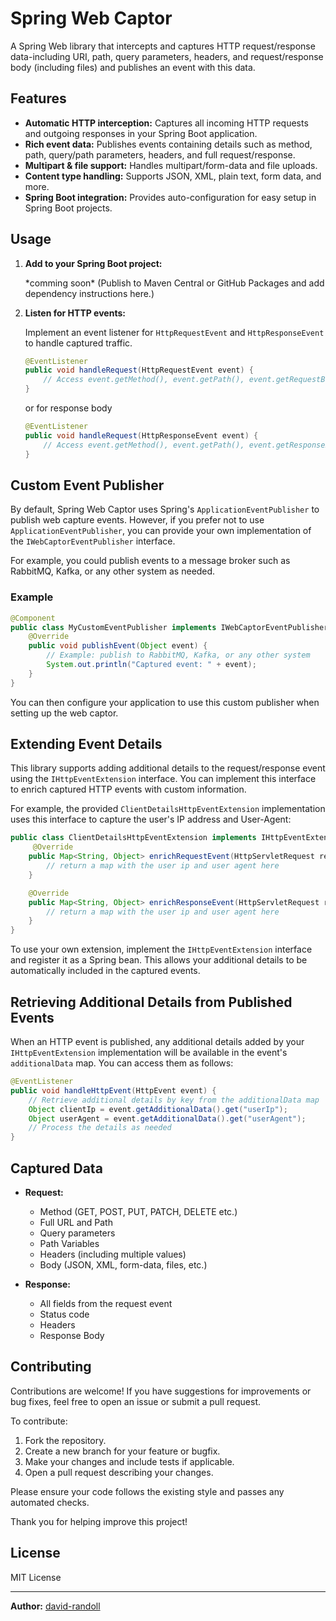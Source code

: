 # Spring Web Captor

A Spring Web library that intercepts and captures HTTP request/response data-including URI, path, query parameters, headers, and request/response body (including files) and publishes an event with this data.

## Features

- **Automatic HTTP interception:** Captures all incoming HTTP requests and outgoing responses in your Spring Boot application.
- **Rich event data:** Publishes events containing details such as method, path, query/path parameters, headers, and full request/response.
- **Multipart & file support:** Handles multipart/form-data and file uploads.
- **Content type handling:** Supports JSON, XML, plain text, form data, and more.
- **Spring Boot integration:** Provides auto-configuration for easy setup in Spring Boot projects.

## Usage

1. **Add to your Spring Boot project:**
   
   \*comming soon\* (Publish to Maven Central or GitHub Packages and add dependency instructions here.)

2. **Listen for HTTP events:**

   Implement an event listener for `HttpRequestEvent` and `HttpResponseEvent` to handle captured traffic.

   ```java
   @EventListener
   public void handleRequest(HttpRequestEvent event) {
       // Access event.getMethod(), event.getPath(), event.getRequestBody(), etc.
   }
   ```
   or for response body
   ```java
   @EventListener
   public void handleRequest(HttpResponseEvent event) {
       // Access event.getMethod(), event.getPath(), event.getResponseBody(), etc.
   }
   ```

## Custom Event Publisher

By default, Spring Web Captor uses Spring's `ApplicationEventPublisher` to publish web capture events. However, if you prefer not to use `ApplicationEventPublisher`, you can provide your own implementation of the `IWebCaptorEventPublisher` interface.

For example, you could publish events to a message broker such as RabbitMQ, Kafka, or any other system as needed.

### Example

```java
@Component
public class MyCustomEventPublisher implements IWebCaptorEventPublisher {
    @Override
    public void publishEvent(Object event) {
        // Example: publish to RabbitMQ, Kafka, or any other system
        System.out.println("Captured event: " + event);
    }
}
```

You can then configure your application to use this custom publisher when setting up the web captor.

## Extending Event Details

This library supports adding additional details to the request/response event using the `IHttpEventExtension` interface. You can implement this interface to enrich captured HTTP events with custom information.

For example, the provided `ClientDetailsHttpEventExtension` implementation uses this interface to capture the user's IP address and User-Agent:

```java
public class ClientDetailsHttpEventExtension implements IHttpEventExtension {
     @Override
    public Map<String, Object> enrichRequestEvent(HttpServletRequest req, HttpServletResponse res, HttpRequestEvent event) {
        // return a map with the user ip and user agent here
    }

    @Override
    public Map<String, Object> enrichResponseEvent(HttpServletRequest req, HttpServletResponse res, HttpRequestEvent reqEvent, HttpResponseEvent resEvent) {
        // return a map with the user ip and user agent here
    }
}
```

To use your own extension, implement the `IHttpEventExtension` interface and register it as a Spring bean. This allows your additional details to be automatically included in the captured events.

## Retrieving Additional Details from Published Events

When an HTTP event is published, any additional details added by your `IHttpEventExtension` implementation will be available in the event's `additionalData` map. You can access them as follows:

```java
@EventListener
public void handleHttpEvent(HttpEvent event) {
    // Retrieve additional details by key from the additionalData map
    Object clientIp = event.getAdditionalData().get("userIp");
    Object userAgent = event.getAdditionalData().get("userAgent");
    // Process the details as needed
}
```

## Captured Data

- **Request:**
  - Method (GET, POST, PUT, PATCH, DELETE etc.)
  - Full URL and Path
  - Query parameters
  - Path Variables
  - Headers (including multiple values)
  - Body (JSON, XML, form-data, files, etc.)

- **Response:**
  - All fields from the request event
  - Status code
  - Headers
  - Response Body
 
## Contributing

Contributions are welcome! If you have suggestions for improvements or bug fixes, feel free to open an issue or submit a pull request.

To contribute:

1. Fork the repository.
2. Create a new branch for your feature or bugfix.
3. Make your changes and include tests if applicable.
4. Open a pull request describing your changes.

Please ensure your code follows the existing style and passes any automated checks.

Thank you for helping improve this project!

## License

MIT License

---

**Author:** [david-randoll](https://github.com/david-randoll)
